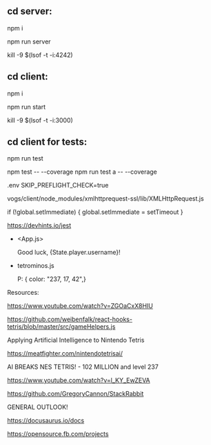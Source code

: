 ## cd server:
npm i 

npm run server

kill -9 $(lsof -t -i:4242)

## cd client:
npm i 

npm run start

kill -9 $(lsof -t -i:3000)

## cd client for tests:
npm run test

npm test -- --coverage
npm run test a -- --coverage

.env
SKIP_PREFLIGHT_CHECK=true

vogs/client/node_modules/xmlhttprequest-ssl/lib/XMLHttpRequest.js
 
if (!global.setImmediate) {
    global.setImmediate = setTimeout
}


https://devhints.io/jest

* <App.js>
        <p>Good luck, {State.player.username}!</p>
        
* tetrominos.js

    P: { color: "237, 17, 42",}
    
    
 Resources:
 
 https://www.youtube.com/watch?v=ZGOaCxX8HIU
  
 https://github.com/weibenfalk/react-hooks-tetris/blob/master/src/gameHelpers.js


Applying Artificial Intelligence to Nintendo Tetris

https://meatfighter.com/nintendotetrisai/



AI BREAKS NES TETRIS! - 102 MILLION and level 237

https://www.youtube.com/watch?v=l_KY_EwZEVA

https://github.com/GregoryCannon/StackRabbit


GENERAL OUTLOOK! 

https://docusaurus.io/docs

https://opensource.fb.com/projects
